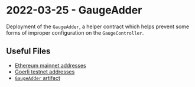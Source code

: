 # 2022-03-25 - GaugeAdder

Deployment of the `GaugeAdder`, a helper contract which helps prevent some forms of improper configuration on the `GaugeController`.

## Useful Files

- [Ethereum mainnet addresses](./output/mainnet.json)
- [Goerli testnet addresses](./output/goerli.json)
- [`GaugeAdder` artifact](./artifact/GaugeAdder.json)
